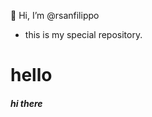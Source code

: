 👋 Hi, I’m @rsanfilippo 
- this is my special repository.

# hello
##### hi there



<!---
rsanfilippo/rsanfilippo is a ✨ special ✨ repository because its `README.md` (this file) appears on your GitHub profile.
You can click the Preview link to take a look at your changes.
--->
